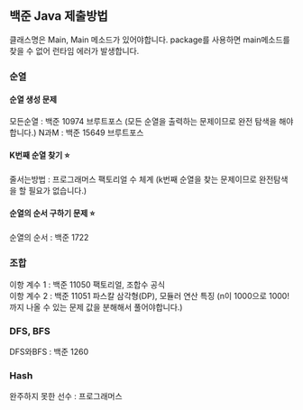## 백준 Java 제출방법
클래스명은 Main, Main 메소드가 있어야합니다.
package를 사용하면 main메소드를 찾을 수 없어 런타임 에러가 발생합니다.

### 순열 
#### 순열 생성 문제
모든순열 : 백준 10974  브루트포스 (모든 순열을 출력하는 문제이므로 완전 탐색을 해야합니다.) 
N과M : 백준 15649     브루트포스 

#### K번째 순열 찾기 ⭐
줄서는방법 : 프로그래머스  팩토리얼 수 체계 (k번째 순열을 찾는 문제이므로 완전탐색을 할 필요가 없습니다.)

#### 순열의 순서 구하기 문제 ⭐
순열의 순서 : 백준 1722

### 조합
이항 계수 1  : 백준 11050  팩토리얼, 조합수 공식  
이항 계수 2 : 백준 11051 파스칼 삼각형(DP), 모듈러 연산 특징 (n이 1000으로 1000!까지 나올 수 있는 문제 값을 분해해서 풀어야합니다.)  

### DFS, BFS
DFS와BFS : 백준 1260

### Hash
완주하지 못한 선수 : 프로그래머스 